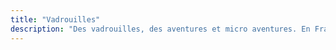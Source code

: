 ```yaml
---
title: "Vadrouilles"
description: "Des vadrouilles, des aventures et micro aventures. En France, Belgique et ailleurs dans le monde."
---
```

